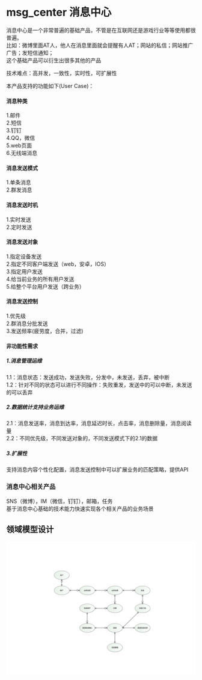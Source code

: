 # msg_center 消息中心
消息中心是一个非常普遍的基础产品，不管是在互联网还是游戏行业等等使用都很普遍。<br> 
比如：微博里面AT人，他人在消息里面就会提醒有人AT；网站的私信；网站推广广告；发短信通知；<br> 
这个基础产品可以衍生出很多其他的产品<br> 

技术难点：高并发，一致性，实时性，可扩展性<br> 

本产品支持的功能如下(User Case)：<br> 
#### 消息种类
 1.邮件<br> 
 2.短信<br> 
 3.钉钉<br> 
 4.QQ，微信<br> 
 5.web页面<br> 
 6.无线端消息<br> 

#### 消息发送模式
 1.单条消息<br> 
 2.群发消息<br> 
 
#### 消息发送时机
 1.实时发送<br> 
 2.定时发送<br> 
 
#### 消息发送对象
 1.指定设备发送<br> 
 2.指定不同客户端发送（web，安卓，IOS）<br> 
 3.指定用户发送<br> 
 4.给当前业务的所有用户发送<br> 
 5.给整个平台用户发送（跨业务）<br> 
 
#### 消息发送控制
 1.优先级<br> 
 2.群消息分批发送<br> 
 3.发送频率(疲劳度，合并，过滤)<br> 

#### 非功能性需求
##### 1.消息管理运维
 1.1：消息状态：发送成功，发送失败，分发中，未发送，丢弃，被中断<br> 
 1.2：针对不同的状态可以进行不同操作：失败重发，发送中的可以中断，未发送的可以丢弃<br> 
##### 2.数据统计支持业务运维
 2.1：消息发送率，消息到达率，消息延迟时长，点击率，消息删除量，消息阅读量<br> 
 2.2：不同优先级，不同发送对象的，不同发送模式下的2.1的数据<br> 
##### 3.扩展性
 支持消息内容个性化配置，消息发送控制中可以扩展业务的匹配策略，提供API<br> 
 
### 消息中心相关产品
 SNS（微博），IM（微信，钉钉），邮箱，任务<br> 
 基于消息中心基础的技术能力快速实现各个相关产品的业务场景<br> 
 
## 领域模型设计
![image](https://github.com/zrlwoaini/msg_center/raw/master/doc/消息中心领域模型.png)
 
